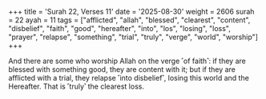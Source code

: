 +++
title = 'Surah 22, Verses 11'
date = '2025-08-30'
weight = 2606
surah = 22
ayah = 11
tags = ["afflicted", "allah", "blessed", "clearest", "content", "disbelief", "faith", "good", "hereafter", "into", "los", "losing", "loss", "prayer", "relapse", "something", "trial", "truly", "verge", "world", "worship"]
+++

And there are some who worship Allah on the verge ˹of faith˺: if they are blessed with something good, they are content with it; but if they are afflicted with a trial, they relapse ˹into disbelief˺, losing this world and the Hereafter. That is ˹truly˺ the clearest loss.